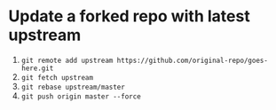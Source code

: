 # Update a forked repo with latest upstream

1. `git remote add upstream https://github.com/original-repo/goes-here.git`
2. `git fetch upstream`
3. `git rebase upstream/master`
4. `git push origin master --force`

